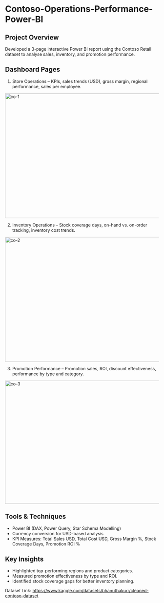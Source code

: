 # Contoso-Operations-Performance-Power-BI

## Project Overview
Developed a 3-page interactive Power BI report using the Contoso Retail dataset to analyse sales, inventory, and promotion performance.

## Dashboard Pages
1. Store Operations – KPIs, sales trends (USD), gross margin, regional performance, sales per employee.
<img width="740" height="409" alt="co-1" src="https://github.com/user-attachments/assets/3272bae3-e491-4cb4-aac3-e263d1c07700" />

2. Inventory Operations – Stock coverage days, on-hand vs. on-order tracking, inventory cost trends.
<img width="932" height="409" alt="co-2" src="https://github.com/user-attachments/assets/4bb3bf7e-d22c-460e-8218-99d32a90061e" />

3. Promotion Performance – Promotion sales, ROI, discount effectiveness, performance by type and category.
<img width="934" height="404" alt="co-3" src="https://github.com/user-attachments/assets/c867322f-256c-4165-a216-2f14fc6a617a" />

## Tools & Techniques
- Power BI (DAX, Power Query, Star Schema Modelling)
- Currency conversion for USD-based analysis
- KPI Measures: Total Sales USD, Total Cost USD, Gross Margin %, Stock Coverage Days, Promotion ROI %

## Key Insights
- Highlighted top-performing regions and product categories.
- Measured promotion effectiveness by type and ROI.
- Identified stock coverage gaps for better inventory planning.


Dataset Link: https://www.kaggle.com/datasets/bhanuthakurr/cleaned-contoso-dataset
